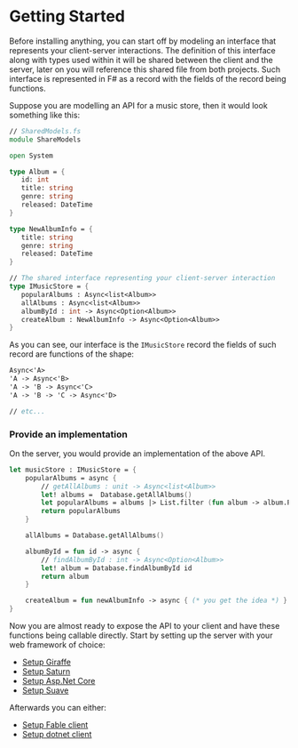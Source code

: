 # Getting Started

Before installing anything, you can start off by modeling an interface that represents your client-server interactions. The definition of this interface along with types used within it will be shared between the client and the server, later on you will reference this shared file from both projects. Such interface is represented in F# as a record with the fields of the record being functions. 

Suppose you are modelling an API for a music store, then it would look something like this:
 ```fsharp
// SharedModels.fs
module ShareModels

open System 

type Album = {
    id: int
    title: string
    genre: string
    released: DateTime
}

type NewAlbumInfo = {
    title: string
    genre: string
    released: DateTime
}

// The shared interface representing your client-server interaction
type IMusicStore = {
    popularAlbums : Async<list<Album>> 
    allAlbums : Async<list<Album>> 
    albumById : int -> Async<Option<Album>>
    createAlbum : NewAlbumInfo -> Async<Option<Album>>
}
```
As you can see, our interface is the `IMusicStore` record the fields of such record are functions of the shape:
```fs
Async<'A> 
'A -> Async<'B>
'A -> 'B -> Async<'C>
'A -> 'B -> 'C -> Async<'D>

// etc...
```
### Provide an implementation 
On the server, you would provide an implementation of the above API. 
```fsharp
let musicStore : IMusicStore = {
    popularAlbums = async {
        // getAllAlbums : unit -> Async<list<Album>>
        let! albums =  Database.getAllAlbums() 
        let popularAlbums = albums |> List.filter (fun album -> album.Popular) 
        return popularAlbums 
    }

    allAlbums = Database.getAllAlbums() 

    albumById = fun id -> async {
        // findAlbumById : int -> Async<Option<Album>>
        let! album = Database.findAlbumById id
        return album
    }

    createAlbum = fun newAlbumInfo -> async { (* you get the idea *) }
}
```
Now you are almost ready to expose the API to your client and have these functions being callable directly. Start by setting up the server with your web framework of choice: 

- [Setup Giraffe](/server-setup/giraffe)
- [Setup Saturn](/server-setup/saturn)
- [Setup Asp.Net Core](/server-setup/aspnet-core)
- [Setup Suave](/server-setup/suave)

Afterwards you can either:
- [Setup Fable client](/client-setup/fable)
- [Setup dotnet client](/client-setup/dotnet)